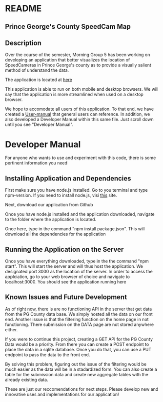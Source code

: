 # README

## Prince George's County SpeedCam Map

## Description

Over the course of the semester, Morning Group 5 has been working on developing an application that better visualizes the location of SpeedCameras in Prince George's county as to provide a visually salient method of understand the data.

The application is located at [here](https://inst377-morning5-speedcam.herokuapp.com/index.html "SpeedCam Home")

This application is able to run on both mobile and desktop browsers. We will say that the application is more streamlined when used on a desktop browser.

We hope to accomodate all users of this application. To that end, we have created a [User-manual](docs/user.md) that general users can reference. In addition, we also developed a Developer Manual within this same file. Just scroll down until you see "Developer Manual".





# Developer Manual

For anyone who wants to use and experiment with this code, there is some pertinent information you need

## Installing Application and Dependencies

First make sure you have node.js installed. Go to you terminal and type npm-version. If you need to install node.js, visi [this](https://nodejs.org/en/download/) site.

Next, download our application from Github

Once you have node.js installed and the application downloaded, navigate to the folder where the application is located.

Once here, type in the command "npm install package.json". This will download all the dependencies for the application

## Running the Application on the Server

Once you have everything downloaded, type in the the command "npm start". This will start the server and will thus host the application. We designated port 3000 as the location of the server. In order to access the applciation, go to your web browser of choice and navigate to localhost:3000. You should see the application running here

## Known Issues and Future Development

As of right now, there is are no functioning API in the server that get data from the PG County data base. We simply hosted all the data on our front end. Another issue is that the filtering function on the home page in not functioning. There submission on the DATA page are not stored anywhere either.

If you were to continue this project, creating a GET API for the PG County Data would be a priority. From there you can create a POST endpoint to place the data in a sqlite database. Once you do that, you can use a PUT endpoint to pass the data to the front end.

By solving this problem, figuring out the issue of the filtering would be much easier as the data will be in a stadardized form. You can also create a table for the submission data and create new aggregate tables with the already existing data. 

These are just our reccomendations for next steps. Please develop new and innovative uses and implementations for our application! 








